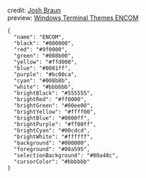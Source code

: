 credit: [Josh Braun](http://wideaperture.net/)<br>
preview: [Windows Terminal Themes ENCOM](https://windowsterminalthemes.dev/)

```
{
  "name": "ENCOM",
  "black": "#000000",
  "red": "#9f0000",
  "green": "#008b00",
  "yellow": "#ffd000",
  "blue": "#0081ff",
  "purple": "#bc00ca",
  "cyan": "#008b8b",
  "white": "#bbbbbb",
  "brightBlack": "#555555",
  "brightRed": "#ff0000",
  "brightGreen": "#00ee00",
  "brightYellow": "#ffff00",
  "brightBlue": "#0000ff",
  "brightPurple": "#ff00ff",
  "brightCyan": "#00cdcd",
  "brightWhite": "#ffffff",
  "background": "#000000",
  "foreground": "#00a595",
  "selectionBackground": "#00a48c",
  "cursorColor": "#bbbbbb"
}
```
